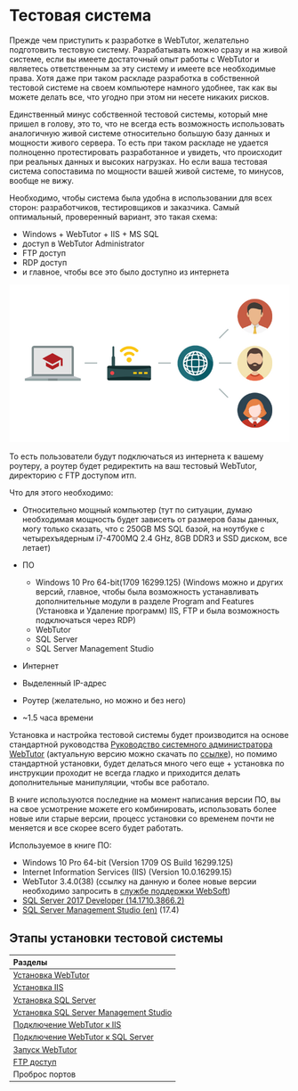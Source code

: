 # Тестовая система

Прежде чем приступить к разработке в WebTutor, желательно подготовить тестовую систему. Разрабатывать можно сразу и на живой системе, если вы имеете достаточный опыт работы с WebTutor и являетесь ответственным за эту систему и имеете все необходимые права. Хотя даже при таком раскладе разработка в собственной тестовой системе на своем компьютере намного удобнее, так как вы можете делать все, что угодно при этом ни несете никаких рисков.

Единственный минус собственной тестовой системы, который мне пришел в голову, это то, что не всегда есть возможность использовать аналогичную живой системе относительно большую базу данных и мощности живого сервера. То есть при таком раскладе не удается полноценно протестировать разработанное и увидеть, что происходит при реальных данных и высоких нагрузках. Но если ваша тестовая система сопоставима по мощности вашей живой системе, то минусов, вообще не вижу.

Необходимо, чтобы система была удобна в использовании для всех сторон: разработчиков, тестировщиков и заказчика. Самый оптимальный, проверенный вариант, это такая схема:

* Windows + WebTutor + IIS + MS SQL
* доступ в WebTutor Administrator
* FTP доступ
* RDP доступ
* и главное, чтобы все это было доступно из интернета

![](/Development/TestSystem/1.jpg)

То есть пользователи будут подключаться из интернета к вашему роутеру, а роутер будет редиректить на ваш тестовый WebTutor, директорию с FTP доступом итп.

Что для этого необходимо:

* Относительно мощный компьютер \(тут по ситуации, думаю необходимая мощность будет зависеть от размеров базы данных, могу только сказать, что c 250GB MS SQL базой, на ноутбуке с четырехъядерным i7-4700MQ 2.4 GHz, 8GB DDR3 и SSD диском, все летает\)
* ПО

  * Windows 10 Pro 64-bit\(1709 16299.125\) \(Windows можно и других версий, главное, чтобы была возможность устанавливать дополнительные модули в разделе Program and Features \(Установка и Удаление программ\) IIS, FTP и была возможность подключаться через RDP\)
  * WebTutor
  * SQL Server
  * SQL Server Management Studio

* Интернет

* Выделенный IP-адрес

* Роутер \(желательно, но можно и без него\)

* ~1.5 часа времени

Установка и настройка тестовой системы будет производится на основе стандартной руководства [Руководство системного администратора WebTutor](/Development/TestSystem/WebTutorInstallation.pdf) \(актуальную версию можно скачать по [ссылке](http://news.websoft.ru/view_doc.html?mode=doc_type&object_id=5486421379493803019&doc_id=5900009198344233385&section_id=5903427210833450983)\), но помимо стандартной установки, будет делаться много чего еще + установка по инструкции проходит не всегда гладко и приходится делать дополнительные манипуляции, чтобы все работало.

В книге используются последние на момент написания версии ПО, вы на свое усмотрение можете его комбинировать, использовать более новые или старые версии, процесс установки со временем почти не меняется и все скорее всего будет работать.

Используемое в книге ПО:

* Windows 10 Pro 64-bit \(Version 1709  OS Build 16299.125\)
* Internet Information Services \(IIS\) \(Version 10.0.16299.15\)
* WebTutor 3.4.0\(38\) \(ссылку на данную и более новые версии необходимо запросить в [службе поддержки WebSoft](http://news.websoft.ru)\)
* [SQL Server 2017 Developer \(14.1710.3866.2\)](https://www.microsoft.com/ru-ru/sql-server/developer-tools)
* [SQL Server Management Studio \(en\)](https://go.microsoft.com/fwlink/?linkid=864329&clcid=0x409) \(17.4\)

## Этапы установки тестовой системы

| Разделы |
| :--- |
| [Установка WebTutor](/Development/TestSystem/InstallationWebTutor/README.md) |
| [Установка IIS](/Development/TestSystem/InstallationIIS/README.md) |
| [Установка SQL Server](/Development/TestSystem/InstallationSQLServer/README.md) |
| [Установка SQL Server Management Studio](/Development/TestSystem/InstallationSSMS/README.md) |
| [Подключение WebTutor к IIS](/Development/TestSystem/ConnectingWebTutorToIIS/README.md) |
| [Подключение WebTutor к SQL Server](/Development/TestSystem/ConnectingWebTutorToSQLServer/README.md) |
| [Запуск WebTutor](/Development/TestSystem/StartWebTutor/README.md) |
| [FTP доступ](/Development/TestSystem/FTPAccess/README.md) |
| Проброс портов |



